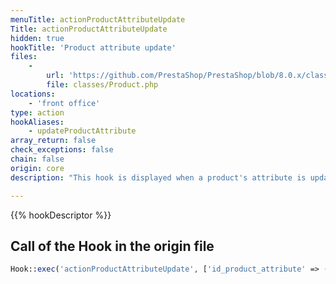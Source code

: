 ```yaml
---
menuTitle: actionProductAttributeUpdate
Title: actionProductAttributeUpdate
hidden: true
hookTitle: 'Product attribute update'
files:
    -
        url: 'https://github.com/PrestaShop/PrestaShop/blob/8.0.x/classes/Product.php'
        file: classes/Product.php
locations:
    - 'front office'
type: action
hookAliases:
    - updateProductAttribute
array_return: false
check_exceptions: false
chain: false
origin: core
description: "This hook is displayed when a product's attribute is updated"

---
```


{{% hookDescriptor %}}

## Call of the Hook in the origin file

```php
Hook::exec('actionProductAttributeUpdate', ['id_product_attribute' => (int) $id_product_attribute])
```

